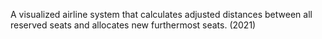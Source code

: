  A visualized airline system that calculates adjusted distances between all reserved seats and allocates new furthermost seats. (2021)
